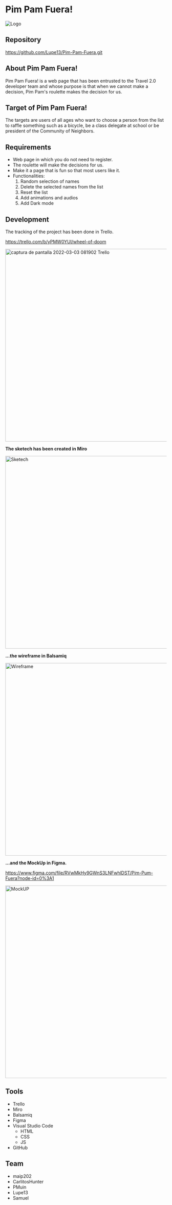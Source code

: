 # Pim Pam Fuera!

![Logo](https://user-images.githubusercontent.com/99225997/156580193-dd28f99d-b8c4-4aac-9a11-89c9369ecce5.jpg)


## **Repository**

https://github.com/Lupe13/Pim-Pam-Fuera.git


## **About Pim Pam Fuera!**

Pim Pam Fuera! is a web page that has been entrusted to the Travel 2.0 developer team and whose purpose is that when we cannot make a decision, Pim Pam's roulette makes the decision for us.


## **Target of Pim Pam Fuera!**

The targets are users of all ages who want to choose a person from the list to raffle something such as a bicycle, be a class delegate at school or be president of the Community of Neighbors.


## **Requirements**

- Web page in which you do not need to register.
- The roulette will make the decisions for us.
- Make it a page that is fun so that most users like it.
- Functionalities:
    1. Random selection of names
    2. Delete the selected names from the list
    3. Reset the list
    4. Add animations and audios
    5. Add Dark mode


## **Development**

The tracking of the project has been done in Trello.

https://trello.com/b/yPMW0YUl/wheel-of-doom

<img width="1728" height="600" alt="captura de pantalla 2022-03-03 081902 Trello" src="https://user-images.githubusercontent.com/99225997/156580642-6764f8ed-c1e5-498c-b82f-8e181dc1e041.jpg">


**The sketech has been created in Miro**

<img width="1728" height="600" alt="Sketech" src="https://user-images.githubusercontent.com/99225997/156582004-9a63ec1d-3ff0-4c0b-a9dc-7885a93f476c.jpg">

**...the wireframe in Balsamiq**

<img width="1728" height="600" alt="Wireframe" src="https://user-images.githubusercontent.com/99225997/156582177-92dcf79e-77ed-4792-a5b6-af83886da38d.jpg">

**...and the MockUp in Figma.**

https://www.figma.com/file/RVwMkHy9GWnS3LNFwhlDST/Pim-Pum-Fuera?node-id=0%3A1

<img width="1728" height="600" alt="MockUP" src="https://user-images.githubusercontent.com/99225997/156582622-e62fe4a5-31c0-411e-96eb-167c10688040.jpg">


## **Tools**

- Trello
- Miro
- Balsamiq
- Figma
- Visual Studio Code
  - HTML
  - CSS
  - JS
- GitHub


## **Team**

-  maip202
-  CarlitosHunter
-  PMuin
-  Lupe13
-  Samuel
